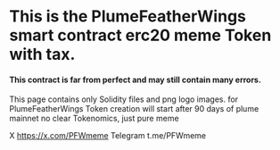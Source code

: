 # This is the PlumeFeatherWings smart contract erc20 meme Token with tax.
#### This contract is far from perfect and may still contain many errors.  

This page contains only Solidity files and png logo images. 
for PlumeFeatherWings Token creation will start after 90 days of plume mainnet 
no clear Tokenomics, just pure meme


X https://x.com/PFWmeme
Telegram t.me/PFWmeme
